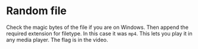 # Random file

Check the magic bytes of the file if you are on Windows. Then append the required extension for filetype. In this case it was `mp4`. This lets you play it in any media player. The flag is in the video.
